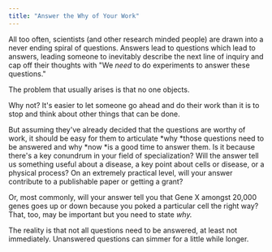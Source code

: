```yaml
---
title: "Answer the Why of Your Work"
---
```


All too often, scientists (and other research minded people) are drawn into a never ending spiral of questions. Answers lead to questions which lead to answers, leading someone to inevitably describe the next line of inquiry and cap off their thoughts with "We *need* to do experiments to answer these questions."

The problem that usually arises is that no one objects.

Why not? It's easier to let someone go ahead and do their work than it is to stop and think about other things that can be done.

But assuming they've already decided that the questions are worthy of work, it should be easy for them to articulate *why *those questions need to be answered and why *now *is a good time to answer them. Is it because there's a key conundrum in your field of specialization? Will the answer tell us something useful about a disease, a key point about cells or disease, or a physical process? On an extremely practical level, will your answer contribute to a publishable paper or getting a grant?

Or, most commonly, will your answer tell you that Gene X amongst 20,000 genes goes up or down because you poked a particular cell the right way? That, too, may be important but you need to state *why.*

The reality is that not all questions need to be answered, at least not immediately. Unanswered questions can simmer for a little while longer.
